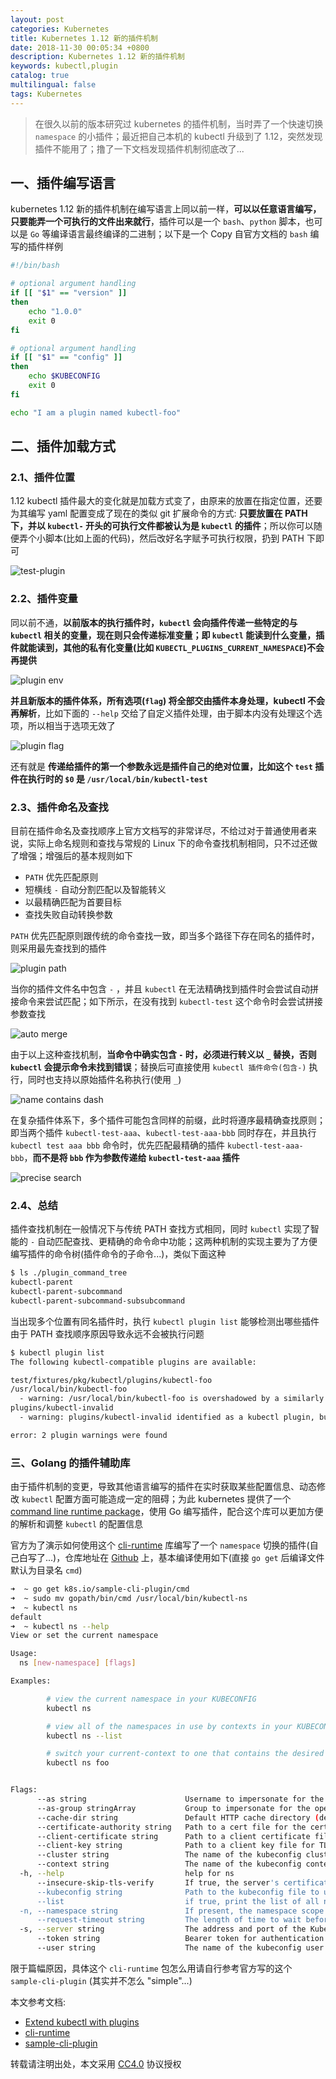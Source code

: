 ```yaml
---
layout: post
categories: Kubernetes
title: Kubernetes 1.12 新的插件机制
date: 2018-11-30 00:05:34 +0800
description: Kubernetes 1.12 新的插件机制
keywords: kubectl,plugin
catalog: true
multilingual: false
tags: Kubernetes
---
```


> 在很久以前的版本研究过 kubernetes 的插件机制，当时弄了一个快速切换 `namespace` 的小插件；最近把自己本机的 kubectl 升级到了 1.12，突然发现插件不能用了；撸了一下文档发现插件机制彻底改了...

## 一、插件编写语言

kubernetes 1.12 新的插件机制在编写语言上同以前一样，**可以以任意语言编写，只要能弄一个可执行的文件出来就行**，插件可以是一个 `bash`、`python` 脚本，也可以是 `Go` 等编译语言最终编译的二进制；以下是一个 Copy 自官方文档的 `bash` 编写的插件样例

``` sh
#!/bin/bash

# optional argument handling
if [[ "$1" == "version" ]]
then
    echo "1.0.0"
    exit 0
fi

# optional argument handling
if [[ "$1" == "config" ]]
then
    echo $KUBECONFIG
    exit 0
fi

echo "I am a plugin named kubectl-foo"
```

## 二、插件加载方式

### 2.1、插件位置

1.12 kubectl 插件最大的变化就是加载方式变了，由原来的放置在指定位置，还要为其编写 yaml 配置变成了现在的类似 git 扩展命令的方式: **只要放置在 PATH 下，并以 `kubectl-` 开头的可执行文件都被认为是 `kubectl` 的插件**；所以你可以随便弄个小脚本(比如上面的代码)，然后改好名字赋予可执行权限，扔到 PATH 下即可

![test-plugin](https://mritd.b0.upaiyun.com/markdown/s64v6.png)

### 2.2、插件变量

同以前不通，**以前版本的执行插件时，`kubectl` 会向插件传递一些特定的与 `kubectl` 相关的变量，现在则只会传递标准变量；即 `kubectl` 能读到什么变量，插件就能读到，其他的私有化变量(比如 `KUBECTL_PLUGINS_CURRENT_NAMESPACE`)不会再提供**

![plugin env](https://mritd.b0.upaiyun.com/markdown/vs1c3.png)

**并且新版本的插件体系，所有选项(`flag`) 将全部交由插件本身处理，kubectl 不会再解析**，比如下面的 `--help` 交给了自定义插件处理，由于脚本内没有处理这个选项，所以相当于选项无效了

![plugin flag](https://mritd.b0.upaiyun.com/markdown/8ch88.png)

还有就是 **传递给插件的第一个参数永远是插件自己的绝对位置，比如这个 `test` 插件在执行时的 `$0` 是 `/usr/local/bin/kubectl-test`**

### 2.3、插件命名及查找

目前在插件命名及查找顺序上官方文档写的非常详尽，不给过对于普通使用者来说，实际上命名规则和查找与常规的 Linux 下的命令查找机制相同，只不过还做了增强；增强后的基本规则如下

- `PATH` 优先匹配原则
- 短横线 `-` 自动分割匹配以及智能转义
- 以最精确匹配为首要目标
- 查找失败自动转换参数

`PATH` 优先匹配原则跟传统的命令查找一致，即当多个路径下存在同名的插件时，则采用最先查找到的插件

![plugin path](https://mritd.b0.upaiyun.com/markdown/ljyp5.png)

当你的插件文件名中包含 `-` ，并且 `kubectl` 在无法精确找到插件时会尝试自动拼接命令来尝试匹配；如下所示，在没有找到 `kubectl-test` 这个命令时会尝试拼接参数查找

![auto merge](https://mritd.b0.upaiyun.com/markdown/l85bp.png)

由于以上这种查找机制，**当命令中确实包含 `-` 时，必须进行转义以 `_` 替换，否则 `kubectl` 会提示命令未找到错误**；替换后可直接使用 `kubectl 插件命令(包含-)` 执行，同时也支持以原始插件名称执行(使用 `_`)

![name contains dash](https://mritd.b0.upaiyun.com/markdown/7vm0l.png)

在复杂插件体系下，多个插件可能包含同样的前缀，此时将遵序最精确查找原则；即当两个插件 `kubectl-test-aaa`、`kubectl-test-aaa-bbb` 同时存在，并且执行 `kubectl test aaa bbb` 命令时，优先匹配最精确的插件 `kubectl-test-aaa-bbb`，**而不是将 `bbb` 作为参数传递给 `kubectl-test-aaa` 插件**

![precise search](https://mritd.b0.upaiyun.com/markdown/god8q.png)

### 2.4、总结

插件查找机制在一般情况下与传统 PATH 查找方式相同，同时 `kubectl` 实现了智能的 `-` 自动匹配查找、更精确的命令命中功能；这两种机制的实现主要为了方便编写插件的命令树(插件命令的子命令...)，类似下面这种

``` sh
$ ls ./plugin_command_tree
kubectl-parent
kubectl-parent-subcommand
kubectl-parent-subcommand-subsubcommand
```

当出现多个位置有同名插件时，执行 `kubectl plugin list` 能够检测出哪些插件由于 PATH 查找顺序原因导致永远不会被执行问题

``` sh
$ kubectl plugin list
The following kubectl-compatible plugins are available:

test/fixtures/pkg/kubectl/plugins/kubectl-foo
/usr/local/bin/kubectl-foo
  - warning: /usr/local/bin/kubectl-foo is overshadowed by a similarly named plugin: test/fixtures/pkg/kubectl/plugins/kubectl-foo
plugins/kubectl-invalid
  - warning: plugins/kubectl-invalid identified as a kubectl plugin, but it is not executable

error: 2 plugin warnings were found
```

### 三、Golang 的插件辅助库

由于插件机制的变更，导致其他语言编写的插件在实时获取某些配置信息、动态修改 `kubectl` 配置方面可能造成一定的阻碍；为此 kubernetes 提供了一个 [command line runtime package](https://github.com/kubernetes/cli-runtime)，使用 Go 编写插件，配合这个库可以更加方便的解析和调整 `kubectl` 的配置信息

官方为了演示如何使用这个 [cli-runtime](https://github.com/kubernetes/cli-runtime) 库编写了一个 `namespace` 切换的插件(自己白写了...)，仓库地址在 [Github](https://github.com/kubernetes/sample-cli-plugin) 上，基本编译使用如下(直接 `go get` 后编译文件默认为目录名 `cmd`)

``` sh
➜  ~ go get k8s.io/sample-cli-plugin/cmd
➜  ~ sudo mv gopath/bin/cmd /usr/local/bin/kubectl-ns
➜  ~ kubectl ns
default
➜  ~ kubectl ns --help
View or set the current namespace

Usage:
  ns [new-namespace] [flags]

Examples:

        # view the current namespace in your KUBECONFIG
        kubectl ns

        # view all of the namespaces in use by contexts in your KUBECONFIG
        kubectl ns --list

        # switch your current-context to one that contains the desired namespace
        kubectl ns foo


Flags:
      --as string                      Username to impersonate for the operation
      --as-group stringArray           Group to impersonate for the operation, this flag can be repeated to specify multiple groups.
      --cache-dir string               Default HTTP cache directory (default "/Users/mritd/.kube/http-cache")
      --certificate-authority string   Path to a cert file for the certificate authority
      --client-certificate string      Path to a client certificate file for TLS
      --client-key string              Path to a client key file for TLS
      --cluster string                 The name of the kubeconfig cluster to use
      --context string                 The name of the kubeconfig context to use
  -h, --help                           help for ns
      --insecure-skip-tls-verify       If true, the server's certificate will not be checked for validity. This will make your HTTPS connections insecure
      --kubeconfig string              Path to the kubeconfig file to use for CLI requests.
      --list                           if true, print the list of all namespaces in the current KUBECONFIG
  -n, --namespace string               If present, the namespace scope for this CLI request
      --request-timeout string         The length of time to wait before giving up on a single server request. Non-zero values should contain a corresponding time unit (e.g. 1s, 2m, 3h). A value of zero means don't timeout requests. (default "0")
  -s, --server string                  The address and port of the Kubernetes API server
      --token string                   Bearer token for authentication to the API server
      --user string                    The name of the kubeconfig user to use
```

限于篇幅原因，具体这个 `cli-runtime` 包怎么用请自行参考官方写的这个 `sample-cli-plugin` (其实并不怎么 "simple"...)


本文参考文档:

- [Extend kubectl with plugins](https://kubernetes.io/docs/tasks/extend-kubectl/kubectl-plugins/)
- [cli-runtime](https://github.com/kubernetes/cli-runtime)
- [sample-cli-plugin](https://github.com/kubernetes/sample-cli-plugin)

转载请注明出处，本文采用 [CC4.0](http://creativecommons.org/licenses/by-nc-nd/4.0/) 协议授权
